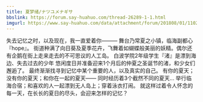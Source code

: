 ```yaml
---
title: 夏梦绪/ナツユメナギサ
bbslink: https://forum.say-huahuo.com/thread-26289-1-1.html
imgurl: https://www.say-huahuo.com/data/attachment/forum/201808/01/110237n3vhw5lf33l2vuat.jpg
---
```


失去记忆之时，以及现在，我一直爱着你———
舞台乃常夏之小镇，临海副都心『hope』。
街道种满了向日葵及夏季花卉，飞舞着如蝴蝶般美丽的妖精。偶尔还有企鹅在街上走来走去的不可思议的人工岛。
白波学院2年级学生『渚』是漂到海边、失去过去的少年
悠闲度日并准备迎来1个月后的仲夏之圣诞节的渚，和少女们邂逅了。
最终渐渐找寻到记忆中某个重要的人，以及真实的自己。
有你的夏天；没有你的夏天；和你在一起的夏天——
同时经历着3个截然不同的夏天...
举行临海合宿；和喜欢的人一起漂到无人岛上；穿着泳衣打闹。
就这样过着令人怀念的每一天，在长长的夏日的尽头，会迎来怎样的记忆？<!--more-->
